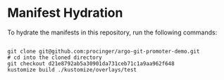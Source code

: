 
# Manifest Hydration

To hydrate the manifests in this repository, run the following commands:

```shell

git clone git@github.com:procinger/argo-git-promoter-demo.git
# cd into the cloned directory
git checkout d21e8792ab5a30901da731ceb71c1a9aa962f648
kustomize build ./kustomize/overlays/test
```